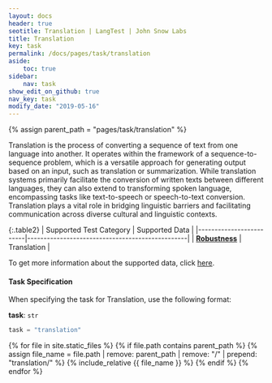 ```yaml
---
layout: docs
header: true
seotitle: Translation | LangTest | John Snow Labs
title: Translation
key: task
permalink: /docs/pages/task/translation
aside:
    toc: true
sidebar:
    nav: task
show_edit_on_github: true
nav_key: task
modify_date: "2019-05-16"
---
```


<div class="main-docs" markdown="1">

{% assign parent_path = "pages/task/translation" %}


Translation is the process of converting a sequence of text from one language into another. It operates within the framework of a sequence-to-sequence problem, which is a versatile approach for generating output based on an input, such as translation or summarization. While translation systems primarily facilitate the conversion of written texts between different languages, they can also extend to transforming spoken language, encompassing tasks like text-to-speech or speech-to-text conversion. Translation plays a vital role in bridging linguistic barriers and facilitating communication across diverse cultural and linguistic contexts.


</div><div class="h3-box" markdown="1">

{:.table2}
| Supported Test Category | Supported Data                                  |
|-------------------------|-------------------------------------------------|
| [**Robustness**](/docs/pages/tests/test#robustness-tests)          | Translation |


To get more information about the supported data, click [here](/docs/pages/docs/data).

</div><div class="h3-box" markdown="1">

#### Task Specification

When specifying the task for Translation, use the following format:


**task**: `str`

```python
task = "translation"
```

{% for file in site.static_files %}
    {% if file.path contains parent_path %}
        {% assign file_name = file.path | remove:  parent_path | remove:  "/" | prepend: "translation/" %}
        {% include_relative {{ file_name }} %}
    {% endif %}
{% endfor %}

</div>